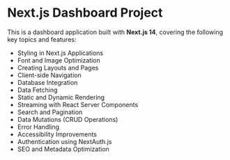 # Next.js Dashboard Project

This is a dashboard application built with **Next.js 14**, covering the following key topics and features:

- Styling in Next.js Applications
- Font and Image Optimization
- Creating Layouts and Pages
- Client-side Navigation
- Database Integration
- Data Fetching
- Static and Dynamic Rendering
- Streaming with React Server Components
- Search and Pagination
- Data Mutations (CRUD Operations)
- Error Handling
- Accessibility Improvements
- Authentication using NextAuth.js
- SEO and Metadata Optimization
